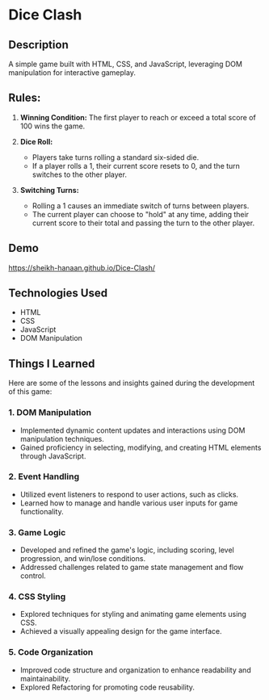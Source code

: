 
# Dice Clash

## Description
A simple game built with HTML, CSS, and JavaScript, leveraging DOM manipulation for interactive gameplay.

## Rules:

1. **Winning Condition:**
   The first player to reach or exceed a total score of 100 wins the game.

2. **Dice Roll:**
   - Players take turns rolling a standard six-sided die.
   - If a player rolls a 1, their current score resets to 0, and the turn switches to the other player.

3. **Switching Turns:**
   - Rolling a 1 causes an immediate switch of turns between players.
   - The current player can choose to "hold" at any time, adding their current score to their total and passing the turn to the other player.






## Demo

https://sheikh-hanaan.github.io/Dice-Clash/


## Technologies Used

- HTML
- CSS
- JavaScript
- DOM Manipulation
## Things I Learned
Here are some of the lessons and insights gained during the development of this game:

### 1. DOM Manipulation
- Implemented dynamic content updates and interactions using DOM manipulation techniques.
- Gained proficiency in selecting, modifying, and creating HTML elements through JavaScript.

### 2. Event Handling
- Utilized event listeners to respond to user actions, such as clicks.
- Learned how to manage and handle various user inputs for game functionality.

### 3. Game Logic
- Developed and refined the game's logic, including scoring, level progression, and win/lose conditions.
- Addressed challenges related to game state management and flow control.

### 4. CSS Styling
- Explored techniques for styling and animating game elements using CSS.
- Achieved a visually appealing design for the game interface.

### 5. Code Organization
- Improved code structure and organization to enhance readability and maintainability.
- Explored Refactoring for promoting code reusability.
